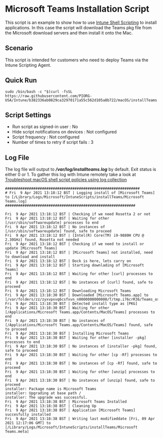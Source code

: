# Microsoft Teams Installation Script

This script is an example to show how to use [Intune Shell Scripting](https://docs.microsoft.com/en-us/mem/intune/apps/macos-shell-scripts) to install applications. In this case the script will download the Teams pkg file from the Microsoft download servers and then install it onto the Mac.

## Scenario

This script is intended for customers who need to deploy Teams via the Intune Scripting Agent.

## Quick Run

```
sudo /bin/bash -c "$(curl -fsSL https://raw.githubusercontent.com/PIORG-USA/Intune/b382336ab0829ca32970171a55c562d105a8b722/macOS/installTeams.sh)"
```

## Script Settings

- Run script as signed-in user : No
- Hide script notifications on devices : Not configured
- Script frequency : Not configured
- Number of times to retry if script fails : 3

## Log File

The log file will output to ***/var/log/installteams.log*** by default. Exit status is either 0 or 1. To gather this log with Intune remotely take a look at  [Troubleshoot macOS shell script policies using log collection](https://docs.microsoft.com/en-us/mem/intune/apps/macos-shell-scripts#troubleshoot-macos-shell-script-policies-using-log-collection)

```
##############################################################
# Fri  9 Apr 2021 13:18:12 BST | Logging install of [Microsoft Teams] to [/Library/Logs/Microsoft/IntuneScripts/installTeams/Microsoft Teams.log]
############################################################

Fri  9 Apr 2021 13:18:12 BST | Checking if we need Rosetta 2 or not
Fri  9 Apr 2021 13:18:12 BST | Waiting for other [/usr/sbin/softwareupdate] processes to end
Fri  9 Apr 2021 13:18:12 BST | No instances of [/usr/sbin/softwareupdate] found, safe to proceed
Fri  9 Apr 2021 13:18:12 BST | [Intel(R) Core(TM) i9-9880H CPU @ 2.30GHz] found, Rosetta not needed
Fri  9 Apr 2021 13:18:12 BST | Checking if we need to install or update [Microsoft Teams]
Fri  9 Apr 2021 13:18:12 BST | [Microsoft Teams] not installed, need to download and install
Fri  9 Apr 2021 13:18:12 BST | Dock is here, lets carry on
Fri  9 Apr 2021 13:18:12 BST | Starting downlading of [Microsoft Teams]
Fri  9 Apr 2021 13:18:12 BST | Waiting for other [curl] processes to end
Fri  9 Apr 2021 13:18:12 BST | No instances of [curl] found, safe to proceed
Fri  9 Apr 2021 13:18:12 BST | Downloading Microsoft Teams
Fri  9 Apr 2021 13:18:30 BST | Downloaded [Microsoft Teams.app] to [/var/folders/zz/zyxvpxvq6csfxvn_n0000000000000/T/tmp.i76crR36/Teams_osx.pkg]
Fri  9 Apr 2021 13:18:30 BST | Detected install type as [PKG]
Fri  9 Apr 2021 13:18:30 BST | Waiting for other [/Applications/Microsoft Teams.app/Contents/MacOS/Teams] processes to end
Fri  9 Apr 2021 13:18:30 BST | No instances of [/Applications/Microsoft Teams.app/Contents/MacOS/Teams] found, safe to proceed
Fri  9 Apr 2021 13:18:30 BST | Installing Microsoft Teams
Fri  9 Apr 2021 13:18:30 BST | Waiting for other [installer -pkg] processes to end
Fri  9 Apr 2021 13:18:30 BST | No instances of [installer -pkg] found, safe to proceed
Fri  9 Apr 2021 13:18:30 BST | Waiting for other [cp -Rf] processes to end
Fri  9 Apr 2021 13:18:30 BST | No instances of [cp -Rf] found, safe to proceed
Fri  9 Apr 2021 13:18:30 BST | Waiting for other [unzip] processes to end
Fri  9 Apr 2021 13:18:30 BST | No instances of [unzip] found, safe to proceed
installer: Package name is Microsoft Teams
installer: Upgrading at base path /
installer: The upgrade was successful.
Fri  9 Apr 2021 13:18:38 BST | Microsoft Teams Installed
Fri  9 Apr 2021 13:18:38 BST | Cleaning Up
Fri  9 Apr 2021 13:18:38 BST | Application [Microsoft Teams] succesfully installed
Fri  9 Apr 2021 13:18:38 BST | Writing last modifieddate [Fri, 09 Apr 2021 12:17:06 GMT] to [/Library/Logs/Microsoft/IntuneScripts/installTeams/Microsoft Teams.meta]
```
